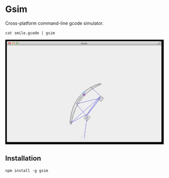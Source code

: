 # Gsim

Cross-platform command-line gcode simulator.

```
cat smile.gcode | gsim
```

![alt](test/screeny.png)


## Installation
```
npm install -g gsim
```
